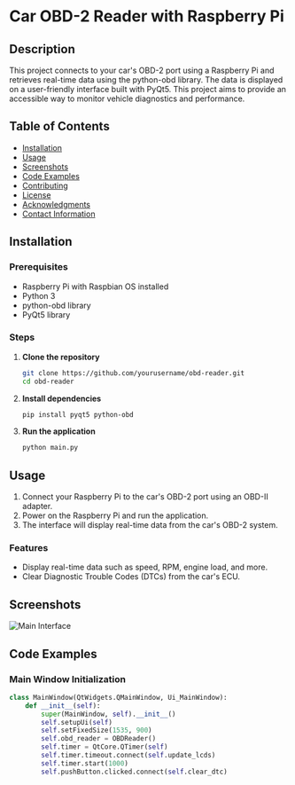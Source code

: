 # Car OBD-2 Reader with Raspberry Pi

## Description
This project connects to your car's OBD-2 port using a Raspberry Pi and retrieves real-time data using the python-obd library. The data is displayed on a user-friendly interface built with PyQt5. This project aims to provide an accessible way to monitor vehicle diagnostics and performance.

## Table of Contents
- [Installation](#installation)
- [Usage](#usage)
- [Screenshots](#screenshots)
- [Code Examples](#code-examples)
- [Contributing](#contributing)
- [License](#license)
- [Acknowledgments](#acknowledgments)
- [Contact Information](#contact-information)

## Installation

### Prerequisites
- Raspberry Pi with Raspbian OS installed
- Python 3
- python-obd library
- PyQt5 library

### Steps
1. **Clone the repository**
    ```sh
    git clone https://github.com/yourusername/obd-reader.git
    cd obd-reader
    ```

2. **Install dependencies**
    ```sh
    pip install pyqt5 python-obd
    ```

3. **Run the application**
    ```sh
    python main.py
    ```

## Usage
1. Connect your Raspberry Pi to the car's OBD-2 port using an OBD-II adapter.
2. Power on the Raspberry Pi and run the application.
3. The interface will display real-time data from the car's OBD-2 system.

### Features
- Display real-time data such as speed, RPM, engine load, and more.
- Clear Diagnostic Trouble Codes (DTCs) from the car's ECU.

## Screenshots
![Main Interface](screenshots/main_interface.png)

## Code Examples

### Main Window Initialization
```python
class MainWindow(QtWidgets.QMainWindow, Ui_MainWindow):
    def __init__(self):
        super(MainWindow, self).__init__()
        self.setupUi(self)
        self.setFixedSize(1535, 900)
        self.obd_reader = OBDReader()
        self.timer = QtCore.QTimer(self)
        self.timer.timeout.connect(self.update_lcds)
        self.timer.start(1000)
        self.pushButton.clicked.connect(self.clear_dtc)
